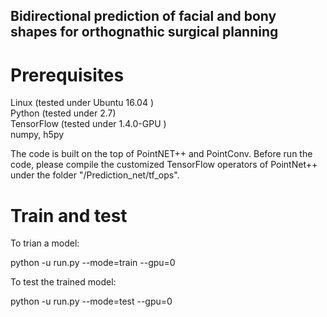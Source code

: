 ## Bidirectional prediction of facial and bony shapes for orthognathic surgical planning

# Prerequisites

Linux (tested under Ubuntu 16.04 )  
Python (tested under 2.7)  
TensorFlow (tested under 1.4.0-GPU )  
numpy, h5py  

The code is built on the top of PointNET++ and PointConv. 
Before run the code, please compile the customized TensorFlow operators of PointNet++ under the folder "/Prediction_net/tf_ops".

# Train and test

To trian a model:

python -u run.py --mode=train --gpu=0

To test the trained model:

python -u run.py --mode=test --gpu=0
